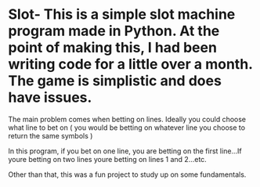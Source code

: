 # Slot- This is a simple slot machine program made in Python. At the point of making this, I had been writing code for a little over a month. The game is simplistic and does have issues. 

The main problem comes when betting on lines. Ideally you could choose what line to bet on ( you would be betting on whatever line you choose to return the same symbols ) 

In this program, if you bet on one line, you are betting on the first line...If youre betting on two lines youre betting on lines 1 and 2...etc.

Other than that, this was a fun project to study up on some fundamentals.
